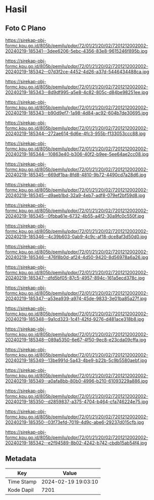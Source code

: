 # Hasil

## Foto C Plano

https://sirekap-obj-formc.kpu.go.id/805b/pemilu/pdpr/72/01/21/20/02/7201212002002-20240219-185341--3dee6206-5ebc-4356-83e8-9615246f895b.jpg

https://sirekap-obj-formc.kpu.go.id/805b/pemilu/pdpr/72/01/21/20/02/7201212002002-20240219-185342--07d3f2ce-4452-4d26-a37d-5446434488ca.jpg

https://sirekap-obj-formc.kpu.go.id/805b/pemilu/pdpr/72/01/21/20/02/7201212002002-20240219-185343--8d9df995-a5e8-4c82-805c-d84be98251ee.jpg

https://sirekap-obj-formc.kpu.go.id/805b/pemilu/pdpr/72/01/21/20/02/7201212002002-20240219-185343--b90d9ef7-1a98-4d84-ac92-604b7de30695.jpg

https://sirekap-obj-formc.kpu.go.id/805b/pemilu/pdpr/72/01/21/20/02/7201212002002-20240219-185344--272ae614-6d6e-4fc3-955b-f133053ccc88.jpg

https://sirekap-obj-formc.kpu.go.id/805b/pemilu/pdpr/72/01/21/20/02/7201212002002-20240219-185344--10863e40-b306-40f2-b9ee-5ee64ae2cc08.jpg

https://sirekap-obj-formc.kpu.go.id/805b/pemilu/pdpr/72/01/21/20/02/7201212002002-20240219-185345--669df1ba-8fd8-4810-9b72-4490cd7a28d6.jpg

https://sirekap-obj-formc.kpu.go.id/805b/pemilu/pdpr/72/01/21/20/02/7201212002002-20240219-185345--d9aeb1bd-32a9-4eb7-adf8-079ef2bf59d8.jpg

https://sirekap-obj-formc.kpu.go.id/805b/pemilu/pdpr/72/01/21/20/02/7201212002002-20240219-185345--0fbba61e-6732-4b55-a4f2-30a9fc0c550f.jpg

https://sirekap-obj-formc.kpu.go.id/805b/pemilu/pdpr/72/01/21/20/02/7201212002002-20240219-185346--4c39b603-0ab9-4c9c-af18-dce8af3d50d0.jpg

https://sirekap-obj-formc.kpu.go.id/805b/pemilu/pdpr/72/01/21/20/02/7201212002002-20240219-185346--476f8b0d-af24-4d50-9420-8d56978a6a26.jpg

https://sirekap-obj-formc.kpu.go.id/805b/pemilu/pdpr/72/01/21/20/02/7201212002002-20240219-185347--dfd5bf05-87c5-4957-894c-161a5ecd378c.jpg

https://sirekap-obj-formc.kpu.go.id/805b/pemilu/pdpr/72/01/21/20/02/7201212002002-20240219-185347--a53ea939-a974-45de-9833-3e01ba85a27f.jpg

https://sirekap-obj-formc.kpu.go.id/805b/pemilu/pdpr/72/01/21/20/02/7201212002002-20240219-185348--9a1cd323-1c41-42fd-9276-d481ace318b8.jpg

https://sirekap-obj-formc.kpu.go.id/805b/pemilu/pdpr/72/01/21/20/02/7201212002002-20240219-185348--089a5350-6e67-4f50-9ec8-e23cda09cffa.jpg

https://sirekap-obj-formc.kpu.go.id/805b/pemilu/pdpr/72/01/21/20/02/7201212002002-20240219-185349--13be991d-5a43-4be9-b22b-5c9b5580aebf.jpg

https://sirekap-obj-formc.kpu.go.id/805b/pemilu/pdpr/72/01/21/20/02/7201212002002-20240219-185349--a0afa8bb-80b0-4996-b210-61093229a886.jpg

https://sirekap-obj-formc.kpu.go.id/805b/pemilu/pdpr/72/01/21/20/02/7201212002002-20240219-185350--d2859837-a375-4704-b464-cfa746224e75.jpg

https://sirekap-obj-formc.kpu.go.id/805b/pemilu/pdpr/72/01/21/20/02/7201212002002-20240219-185350--03f73efd-7019-4d9c-abe6-29237d015cfb.jpg

https://sirekap-obj-formc.kpu.go.id/805b/pemilu/pdpr/72/01/21/20/02/7201212002002-20240219-185342--e2f94589-8b02-4242-b742-cbdb15ab54f4.jpg


## Metadata

| Key        | Value               |
| ---------- | ------------------- |
| Time Stamp | 2024-02-19 19:03:10 |
| Kode Dapil | 7201                |



